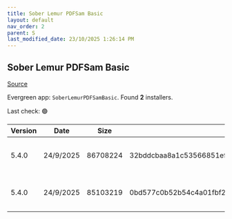 ```yaml
---
title: Sober Lemur PDFSam Basic
layout: default
nav_order: 2
parent: S
last_modified_date: 23/10/2025 1:26:14 PM
---
```


## Sober Lemur PDFSam Basic

[Source](https://pdfsam.org/pdfsam-basic/)

Evergreen app: `SoberLemurPDFSamBasic`. Found **2** installers.

Last check: 🟢

| Version | Date      | Size     | Sha256                                                           | Architecture | InstallerType | Type | URI                                                                                                                                                                                              |
| ------- | --------- | -------- | ---------------------------------------------------------------- | ------------ | ------------- | ---- | ------------------------------------------------------------------------------------------------------------------------------------------------------------------------------------------------ |
| 5.4.0   | 24/9/2025 | 86708224 | 32bddcbaa8a1c53566851ef9394f465a5e9ec165ef314acdbd466db5dee508c1 | x64          | Default       | msi  | [https://github.com/torakiki/pdfsam/releases/download/v5.4.0/pdfsam-basic-5.4.0-windows-x64.msi](https://github.com/torakiki/pdfsam/releases/download/v5.4.0/pdfsam-basic-5.4.0-windows-x64.msi) |
| 5.4.0   | 24/9/2025 | 85103219 | 0bd577c0b52b54c4a01fbf29c00e4e9d75ec21910605a5edb8ee4faf9cd5b901 | x64          | Default       | zip  | [https://github.com/torakiki/pdfsam/releases/download/v5.4.0/pdfsam-basic-5.4.0-windows-x64.zip](https://github.com/torakiki/pdfsam/releases/download/v5.4.0/pdfsam-basic-5.4.0-windows-x64.zip) |
